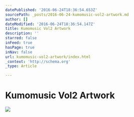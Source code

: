 ```yaml
---
datePublished: '2016-06-24T18:36:54.653Z'
sourcePath: _posts/2016-06-24-kumomusic-vol2-artwork.md
author: []
dateModified: '2016-06-24T18:36:54.147Z'
title: Kumomusic Vol2 Artwork
description: ''
starred: false
inFeed: true
hasPage: true
inNav: false
url: kumomusic-vol2-artwork/index.html
_context: 'http://schema.org'
_type: Article

---
```

# Kumomusic Vol2 Artwork
![](https://the-grid-user-content.s3-us-west-2.amazonaws.com/d8049e5a-243c-4ce3-bab7-3e87ffcb43e4.jpg)